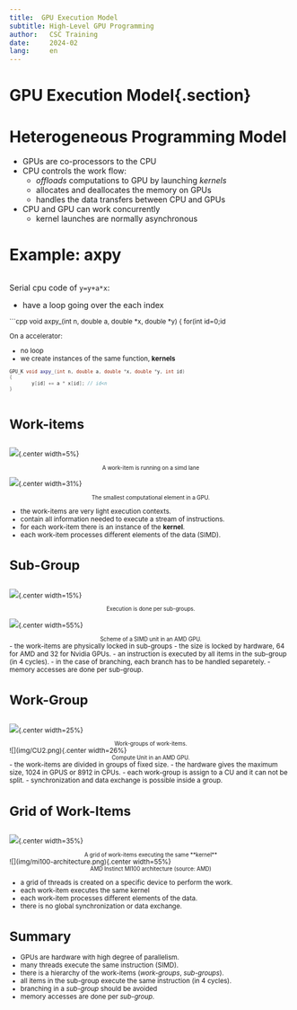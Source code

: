 ```yaml
---
title:  GPU Execution Model
subtitle: High-Level GPU Programming 
author:   CSC Training
date:     2024-02
lang:     en
---
```


# GPU Execution Model{.section}

#  Heterogeneous Programming Model

- GPUs are co-processors to the CPU
- CPU controls the work flow:
  - *offloads* computations to GPU by launching *kernels*
  - allocates and deallocates the memory on GPUs
  - handles the data transfers between CPU and GPUs
- CPU and GPU can work concurrently
   - kernel launches are normally asynchronous

# Example: axpy

<div class="column">

Serial cpu code of `y=y+a*x`:

- have a loop going over the each index


<small>
```cpp
void axpy_(int n, double a, double *x, double *y)
{
    for(int id=0;id<n; id++) {
        y[id] += a * x[id];
    }
}
```
</small>
</div>

<div class="column">

On a accelerator:

- no loop 
- we create instances of the same function, **kernels**
<small>

```cpp
GPU_K void axpy_(int n, double a, double *x, double *y, int id)
{
        y[id] += a * x[id]; // id<n
}

```
</small>

</div>



# Work-items

<div class="column">


![](img/work_item.png){.center width=5%}

<div align="center"><small>A work-item is running on a simd lane</small></div>

</div>

<div class="column">

![](img/amd_simd_lanet.png){.center width=31%} 

<div align="center"><small>The smallest computational element in a GPU.</small></div>
</div>

- the work-items are very light execution contexts.
- contain all information needed to execute a stream of instructions.
- for each work-item there is an instance of the **kernel**. 
- each work-item processes different elements of the data (SIMD).

# Sub-Group

<div class="column">


![](img/sub_group.png){.center width=15%}

<div align="center"><small>Execution is done per sub-groups.</small></div>

</div>

<div class="column">

![](img/amd_simd_unit.png){.center width=55%} 

<div align="center"><small>Scheme of a SIMD unit in an AMD GPU.</small></div>
</div>
- the work-items are physically locked in sub-groups
- the size is locked  by hardware, 64 for AMD and 32 for Nvidia GPUs.
- an instruction is executed by all items in the sub-group (in 4 cycles).
- in the case of branching, each branch has to be handled separetely.
- memory accesses are done per sub-group.

# Work-Group

<div class="column">


![](img/work_group.png){.center width=25%}

<div align="center"><small>Work-groups of work-items.</small></div>

</div>

<div class="column">
![](img/CU2.png){.center width=26%}

<div align="center"><small>Compute Unit in an AMD GPU.</small></div>
</div>
- the work-items are divided in groups of fixed size.
- the hardware gives the maximum size, 1024 in GPUS or 8912 in CPUs.
- each work-group is assign to a CU and it can not be split. 
- synchronization and data exchange is possible inside a group.


# Grid of Work-Items

<div class="column">


![](img/Grid_threads.png){.center width=35%}

<div align="center"><small>A grid of work-items executing the same **kernel**</small></div>

</div>

<div class="column">
![](img/mi100-architecture.png){.center width=55%}

<div align="center"><small>AMD Instinct MI100 architecture (source: AMD)</small></div>
</div>

- a grid of threads is created on a specific device to perform the work. 
- each work-item executes the same kernel
- each work-item processes different elements of the data. 
- there is no global synchronization or data exchange.

# Summary
- GPUs are hardware with high degree of parallelism.
- many threads execute the same instruction (SIMD).
- there is a hierarchy of the work-items (*work-groups*, *sub-groups*).
- all items in the sub-group execute the same instruction (in 4 cycles).
- branching in a *sub-group* should be avoided
- memory accesses are done per *sub-group*.

